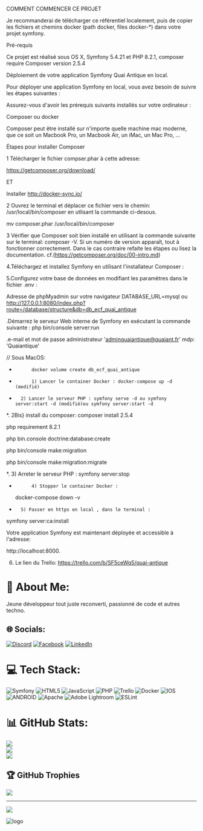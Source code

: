 COMMENT COMMENCER CE PROJET

Je recommanderai de télécharger ce référentiel localement, puis de copier les fichiers et chemins docker (path docker, files docker-\*) dans votre projet symfony.

Pré-requis

Ce projet est réalisé sous OS X, Symfony 5.4.21 et PHP 8.2.1, composer require Composer version 2.5.4

Déploiement de votre application Symfony Quai Antique en local.

Pour déployer une application Symfony en local, vous avez besoin de suivre les étapes suivantes :

Assurez-vous d'avoir les prérequis suivants installés sur votre ordinateur :

Composer ou docker

Composer peut être installé sur n'importe quelle machine mac moderne, que ce soit un Macbook Pro, un Macbook Air, un iMac, un Mac Pro, ...

Étapes pour installer Composer

1 Télécharger le fichier compser.phar à cette adresse:

https://getcomposer.org/download/

ET

Installer http://docker-sync.io/

2 Ouvrez le terminal et déplacer ce fichier vers le chemin:
/usr/local/bin/composer en utlisant la commande ci-desous.

mv composer.phar /usr/local/bin/composer

3 Vérifier que Composer soit bien installé en utilisant la commande suivante sur le terminal: composer -V. Si un numéro de version apparaît, tout à fonctionner correctement. Dans le cas contraire refaite les étapes ou lisez la documentation.
cf.(https://getcomposer.org/doc/00-intro.md)

4.Téléchargez et installez Symfony en utilisant l'installateur Composer :

5.Configurez votre base de données en modifiant les paramètres dans le fichier .env :

Adresse de phpMyadmin sur votre navigateur DATABASE_URL=mysql ou http://127.0.0.1:8080/index.php?route=/database/structure&db=db_ecf_quai_antique

.Démarrez le serveur Web interne de Symfony en exécutant la commande suivante :
php bin/console server:run

.e-mail et mot de passe administrateur 'adminquaiantique@quaiant.fr' mdp: 'Quaiantique'

// Sous MacOS:

-       	docker volume create db_ecf_quai_antique

-       	1) Lancer le container Docker : docker-compose up -d (modifié)

-       2) Lancer le serveur PHP : symfony serve -d ou symfony server:start -d (modifié)ou symfony server:start -d

\*. 2Bis} install du composer:
composer install 2.5.4

php requirement 8.2.1

php bin.console doctrine:database:create

php bin/console make:migration

php bin/console make:migration:migrate

\*. 3) Arreter le serveur PHP : symfony server:stop

-       	4) Stopper le container Docker :

    docker-compose down -v

-       5) Passer en https en local , dans le terminal :

symfony server:ca:install

Votre application Symfony est maintenant déployée et accessible à l'adresse:

http://localhost:8000.

6. Le lien du Trello: https://trello.com/b/SF5ceWq5/quai-antique

# 💫 About Me:

Jeune développeur tout juste reconverti, passionné de code et autres techno.

## 🌐 Socials:

[![Discord](https://img.shields.io/badge/Discord-%237289DA.svg?logo=discord&logoColor=white)](https://discord.gg/https://discord.gg/hz7C5qFA) [![Facebook](https://img.shields.io/badge/Facebook-%231877F2.svg?logo=Facebook&logoColor=white)](https://www.facebook.com/florent.perez.18/) [![LinkedIn](https://img.shields.io/badge/LinkedIn-%230077B5.svg?logo=linkedin&logoColor=white)](https://www.linkedin.com/in/florent-perez-559524242/)

# 💻 Tech Stack:

![Symfony](https://img.shields.io/badge/symfony-%23000000.svg?style=for-the-badge&logo=symfony&logoColor=white) ![HTML5](https://img.shields.io/badge/html5-%23E34F26.svg?style=for-the-badge&logo=html5&logoColor=white) ![JavaScript](https://img.shields.io/badge/javascript-%23323330.svg?style=for-the-badge&logo=javascript&logoColor=%23F7DF1E) ![PHP](https://img.shields.io/badge/php-%23777BB4.svg?style=for-the-badge&logo=php&logoColor=white) ![Trello](https://img.shields.io/badge/Trello-%23026AA7.svg?style=for-the-badge&logo=Trello&logoColor=white) ![Docker](https://img.shields.io/badge/docker-%230db7ed.svg?style=for-the-badge&logo=docker&logoColor=white) ![IOS](https://img.shields.io/badge/IOS-%2320232a.svg?style=for-the-badge&logo=apple&logoColor=white) ![ANDROID](https://img.shields.io/badge/android-%2320232a.svg?style=for-the-badge&logo=android&logoColor=%a4c639) ![Apache](https://img.shields.io/badge/apache-%23D42029.svg?style=for-the-badge&logo=apache&logoColor=white) ![Adobe Lightroom](https://img.shields.io/badge/Adobe%20Lightroom-31A8FF.svg?style=for-the-badge&logo=Adobe%20Lightroom&logoColor=white) ![ESLint](https://img.shields.io/badge/ESLint-4B3263?style=for-the-badge&logo=eslint&logoColor=white)

# 📊 GitHub Stats:

![](https://github-readme-stats.vercel.app/api?username=FloAFDEV&theme=dark&hide_border=false&include_all_commits=false&count_private=false)<br/>
![](https://github-readme-streak-stats.herokuapp.com/?user=FloAFDEV&theme=dark&hide_border=false)<br/>
![](https://github-readme-stats.vercel.app/api/top-langs/?username=FloAFDEV&theme=dark&hide_border=false&include_all_commits=false&count_private=false&layout=compact)

## 🏆 GitHub Trophies

![](https://github-profile-trophy.vercel.app/?username=FloAFDEV&theme=radical&no-frame=false&no-bg=true&margin-w=4)

---

[![](https://visitcount.itsvg.in/api?id=FloAFDEV&icon=0&color=0)](https://visitcount.itsvg.in)

<!-- Proudly created with GPRM ( https://gprm.itsvg.in ) -->

![logo](https://user-images.githubusercontent.com/103335500/226464740-aea77c7f-c2a2-4645-af78-f303dac76a8e.png)
